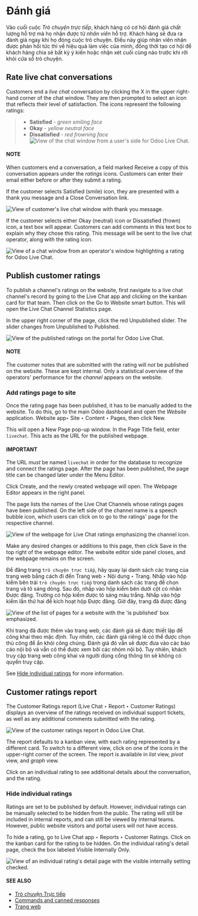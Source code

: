 # Đánh giá

Vào cuối cuộc *Trò chuyện trực tiếp*, khách hàng có cơ hội đánh giá chất lượng hỗ trợ mà họ nhận được từ *nhân viên* hỗ trợ. Khách hàng sẽ đưa ra đánh giá ngay khi họ đóng cuộc trò chuyện. Điều này giúp nhân viên nhận được phản hồi tức thì về hiệu quả làm việc của mình, đồng thời tạo cơ hội để khách hàng chia sẻ bất kỳ ý kiến hoặc nhận xét cuối cùng nào trước khi rời khỏi cửa sổ trò chuyện.

## Rate live chat conversations

Customers end a *live chat* conversation by clicking the X in the upper right-hand
corner of the chat window. They are then prompted to select an icon that reflects their level of
satisfaction. The icons represent the following ratings:

> - **Satisfied** - *green smiling face*
> - **Okay** - *yellow neutral face*
> - **Dissatisfied** - *red frowning face*
![View of the chat window from a user's side for Odoo Live Chat.](applications/websites/livechat/ratings/live-chat-ratings-faces.png)

#### NOTE
When customers end a conversation, a field marked Receive a copy of this conversation
appears under the *ratings* icons. Customers can enter their email either before or after they
submit a rating.

If the customer selects Satisfied (smile) icon, they are presented with a thank you
message and a Close Conversation link.

![View of customer's live chat window with thank you message.](applications/websites/livechat/ratings/live-chat-thank-you.png)

If the customer selects either Okay (neutral) icon or Dissatisfied (frown)
icon, a text box will appear. Customers can add comments in this text box to explain why they chose
this rating. This message will be sent to the live chat operator, along with the rating icon.

![View of a chat window from an operator's window highlighting a rating for Odoo Live Chat.](applications/websites/livechat/ratings/live-chat-ratings-operator-window.png)

## Publish customer ratings

To publish a channel's ratings on the website, first navigate to a live chat channel's record by
going to the Live Chat app and clicking on the kanban card for that team. Then
click on the Go to Website smart button. This will open the Live Chat Channel
Statistics page.

In the upper right corner of the page, click the red Unpublished slider.  The slider
changes from Unpublished to Published.

![View of the published ratings on the portal for Odoo Live Chat.](applications/websites/livechat/ratings/live-chat-ratings-unpublished.png)

#### NOTE
The customer notes that are submitted with the rating will *not* be published on the website.
These are kept internal. Only a statistical overview of the operators' performance for the
*channel* appears on the website.

### Add ratings page to site

Once the rating page has been published, it has to be manually added to the website. To do this, go
to the main Odoo dashboard and open the *Website* application. Website app‣ Site
‣ Content ‣ Pages, then click New.

This will open a New Page pop-up window. In the Page Title field, enter
`livechat`. This acts as the URL for the published webpage.

#### IMPORTANT
The URL *must* be named `livechat` in order for the database to recognize and connect the
ratings page. After the page has been published, the page title can be changed later under the
Menu Editor.

Click Create, and the newly created webpage will open. The Webpage Editor
appears in the right panel.

The page lists the names of the Live Chat Channels whose ratings pages have been
published. On the left side of the channel name is a speech bubble icon, which users can click on to
go to the ratings' page for the respective channel.

![View of the webpage for Live Chat ratings emphasizing the channel icon.](applications/websites/livechat/ratings/live-chat-published-icon.png)

Make any desired changes or additions to this page, then click Save in the top right of
the webpage editor. The website editor side panel closes, and the webpage remains on the screen.

Để đăng trang `trò chuyện trực tiếp`, hãy quay lại danh sách các trang của trang web bằng cách đi đến Trang web ‣ Nội dung ‣ Trang. Nhấp vào hộp kiểm bên trái `trò chuyện trực tiếp` trong danh sách các trang để chọn trang và tô sáng dòng. Sau đó, nhấp vào hộp kiểm bên dưới cột có nhãn Được đăng. Trường có hộp kiểm được tô sáng màu trắng. Nhấp vào hộp kiểm lần thứ hai để kích hoạt hộp Được đăng. Giờ đây, trang đã được đăng

![View of the list of pages for a website with the 'is published' box emphasized.](applications/websites/livechat/ratings/live-chat-is-published.png)

Khi trang đã được thêm vào trang web, các đánh giá sẽ được thiết lập để công khai theo mặc định. Tuy nhiên, các đánh giá riêng lẻ có thể được chọn thủ công để ẩn khỏi công chúng. Đánh giá đó vẫn sẽ được đưa vào các báo cáo nội bộ và vẫn có thể được xem bởi các nhóm nội bộ. Tuy nhiên, khách truy cập trang web công khai và người dùng cổng thông tin sẽ không có quyền truy cập.

See [Hide individual ratings](#livechat-overview-hide-ratings) for more information.

## Customer ratings report

The Customer Ratings report (Live Chat ‣ Report ‣ Customer Ratings)
displays an overview of the ratings received on individual support tickets, as well as any
additional comments submitted with the rating.

![View of the customer ratings report in Odoo Live Chat.](applications/websites/livechat/ratings/live-chat-ratings-report.png)

The report defaults to a kanban view, with each rating represented by a different card. To switch to
a different view, click on one of the icons in the upper-right corner of the screen. The report is
available in *list* view, *pivot* view, and *graph* view.

Click on an individual rating to see additional details about the conversation, and the rating.

<a id="livechat-overview-hide-ratings"></a>

### Hide individual ratings

Ratings are set to be published by default. However, individual ratings can be manually selected to
be hidden from the public. The rating will still be included in internal reports, and can still be
viewed by internal teams. However, public website visitors and portal users will not have access.

To hide a rating, go to Live Chat app ‣ Reports ‣ Customer Ratings. Click on
the kanban card for the rating to be hidden. On the individual rating's detail page, check the box
labeled Visible Internally Only.

![View of an individual rating's detail page with the visible internally setting checked.](applications/websites/livechat/ratings/live-chat-ratings-visible-internally.png)

#### SEE ALSO
- [Trò chuyện Trực tiếp](../livechat.md)
- [Commands and canned responses](responses.md)
- [Trang web](../website.md)
